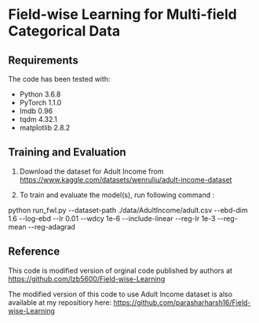 # Field-wise Learning for Multi-field Categorical Data
## Requirements
The code has been tested with:
- Python 3.6.8
- PyTorch 1.1.0
- lmdb 0.96
- tqdm 4.32.1
- matplotlib 2.8.2


## Training and Evaluation
1. Download the dataset for Adult Income from https://www.kaggle.com/datasets/wenruliu/adult-income-dataset

2. To train and evaluate the model(s), run following command :
	
python run_fwl.py  --dataset-path ./data/AdultIncome/adult.csv --ebd-dim 1.6 --log-ebd --lr 0.01 --wdcy 1e-6 --include-linear --reg-lr 1e-3 --reg-mean --reg-adagrad


## Reference 
This code is modified version of orginal code published by authors at https://github.com/lzb5600/Field-wise-Learning

The modified version of this code to use Adult Income dataset is also available at my repositiory here: https://github.com/parasharharsh16/Field-wise-Learning